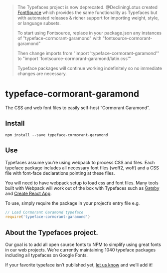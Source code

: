 >The Typefaces project is now deprecated. @DecliningLotus created
[FontSource](https://github.com/fontsource/fontsource) which provides the
same functionality as Typefaces but with automated releases & richer
support for importing weight, style, or language subsets.
>
>To start using Fontsource, replace in your package.json any instances of
"typeface-cormorant-garamond" with "fontsource-cormorant-garamond"
>
> Then change imports from "import 'typeface-cormorant-garamond'" to "import 'fontsource-cormorant-garamond/latin.css'"
>
>Typeface packages will continue working indefinitely so no immediate
>changes are necessary.

# typeface-cormorant-garamond

The CSS and web font files to easily self-host “Cormorant Garamond”.

## Install

`npm install --save typeface-cormorant-garamond`

## Use

Typefaces assume you’re using webpack to process CSS and files. Each typeface
package includes all necessary font files (woff2, woff) and a CSS file with
font-face declarations pointing at these files.

You will need to have webpack setup to load css and font files. Many tools built
with Webpack will work out of the box with Typefaces such as [Gatsby](https://github.com/gatsbyjs/gatsby)
and [Create React App](https://github.com/facebookincubator/create-react-app).

To use, simply require the package in your project’s entry file e.g.

```javascript
// Load Cormorant Garamond typeface
require('typeface-cormorant-garamond')
```

## About the Typefaces project.

Our goal is to add all open source fonts to NPM to simplify using great fonts in
our web projects. We’re currently maintaining 1040 typeface packages
including all typefaces on Google Fonts.

If your favorite typeface isn’t published yet, [let us know](https://github.com/KyleAMathews/typefaces)
and we’ll add it!
